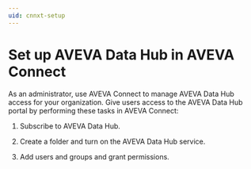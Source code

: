 ```yaml
---
uid: cnnxt-setup
---
```


# Set up AVEVA Data Hub in AVEVA Connect

As an administrator, use AVEVA Connect to manage AVEVA Data Hub access for your organization. Give users access to the AVEVA Data Hub portal by performing these tasks in AVEVA Connect:

1. Subscribe to AVEVA Data Hub.

1. Create a folder and turn on the AVEVA Data Hub service.

1. Add users and groups and grant permissions.
   
